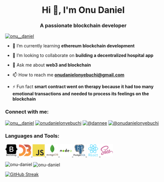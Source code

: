 <h1 align="center">Hi 👋, I'm Onu Daniel</h1>
<h3 align="center">A passionate blockchain developer</h3>

<p align="left"> <a href="https://twitter.com/onu__daniel" target="blank"><img src="https://img.shields.io/twitter/follow/onu__daniel?logo=twitter&style=for-the-badge" alt="onu__daniel" /></a> </p>

- 🌱 I’m currently learning **ethereum blockchain development**

- 👯 I’m looking to collaborate on **building a decentralized hospital app**

- 💬 Ask me about **web3 and blockchain**

- 📫 How to reach me **onudanielonyebuchi@gmail.com**

- ⚡ Fun fact **smart contract went on therapy because it had too many emotional transactions and needed to process its feelings on the blockchain**

<h3 align="left">Connect with me:</h3>
<p align="left">
<a href="https://twitter.com/onu__daniel" target="blank"><img align="center" src="https://raw.githubusercontent.com/rahuldkjain/github-profile-readme-generator/master/src/images/icons/Social/twitter.svg" alt="onu__daniel" height="30" width="40" /></a>
<a href="https://linkedin.com/in/onudanielonyebuchi" target="blank"><img align="center" src="https://raw.githubusercontent.com/rahuldkjain/github-profile-readme-generator/master/src/images/icons/Social/linked-in-alt.svg" alt="onudanielonyebuchi" height="30" width="40" /></a>
<a href="https://hashnode.com/@dannee" target="blank"><img align="center" src="https://raw.githubusercontent.com/rahuldkjain/github-profile-readme-generator/master/src/images/icons/Social/hashnode.svg" alt="@dannee" height="30" width="40" /></a>
<a href="https://medium.com/@onudanielonyebuchi" target="blank"><img align="center" src="https://raw.githubusercontent.com/rahuldkjain/github-profile-readme-generator/master/src/images/icons/Social/medium.svg" alt="@onudanielonyebuchi" height="30" width="40" /></a>
</p>

<h3 align="left">Languages and Tools:</h3>
<p align="left"> <a href="https://getbootstrap.com" target="_blank" rel="noreferrer"> <img src="https://raw.githubusercontent.com/devicons/devicon/master/icons/bootstrap/bootstrap-plain-wordmark.svg" alt="bootstrap" width="40" height="40"/> </a> <a href="https://d3js.org/" target="_blank" rel="noreferrer"> <img src="https://raw.githubusercontent.com/devicons/devicon/master/icons/d3js/d3js-original.svg" alt="d3js" width="40" height="40"/> </a> <a href="https://developer.mozilla.org/en-US/docs/Web/JavaScript" target="_blank" rel="noreferrer"> <img src="https://raw.githubusercontent.com/devicons/devicon/master/icons/javascript/javascript-original.svg" alt="javascript" width="40" height="40"/> </a> <a href="https://www.mongodb.com/" target="_blank" rel="noreferrer"> <img src="https://raw.githubusercontent.com/devicons/devicon/master/icons/mongodb/mongodb-original-wordmark.svg" alt="mongodb" width="40" height="40"/> </a> <a href="https://nodejs.org" target="_blank" rel="noreferrer"> <img src="https://raw.githubusercontent.com/devicons/devicon/master/icons/nodejs/nodejs-original-wordmark.svg" alt="nodejs" width="40" height="40"/> </a> <a href="https://www.postgresql.org" target="_blank" rel="noreferrer"> <img src="https://raw.githubusercontent.com/devicons/devicon/master/icons/postgresql/postgresql-original-wordmark.svg" alt="postgresql" width="40" height="40"/> </a> <a href="https://reactjs.org/" target="_blank" rel="noreferrer"> <img src="https://raw.githubusercontent.com/devicons/devicon/master/icons/react/react-original-wordmark.svg" alt="react" width="40" height="40"/> </a> <a href="https://sass-lang.com" target="_blank" rel="noreferrer"> <img src="https://raw.githubusercontent.com/devicons/devicon/master/icons/sass/sass-original.svg" alt="sass" width="40" height="40"/> </a> </p>

<p><img align="left" src="https://github-readme-stats.vercel.app/api/top-langs?username=onu-daniel&show_icons=true&locale=en&layout=compact&theme=onedark-duo" alt="onu-daniel" /></p>

<p>&nbsp;<img align="center" src="https://github-readme-stats.vercel.app/api?username=onu-daniel&show_icons=true&locale=en&theme=onedark-duo" alt="onu-daniel" /></p>

[![GitHub Streak](http://github-readme-streak-stats.herokuapp.com?user=Onu-Daniel&theme=onedark-duo)](https://git.io/streak-stats)
